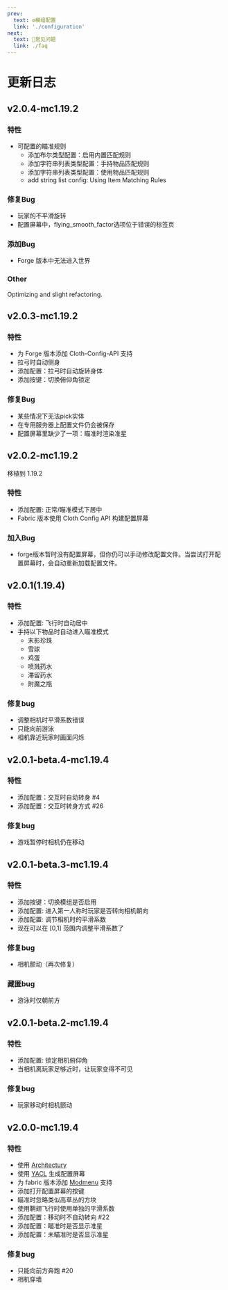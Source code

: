 ```yaml
---
prev:
  text: ⚙️模组配置
  link: './configuration'
next:
  text: 💬常见问题
  link: ./faq
---
```


# 更新日志

## v2.0.4-mc1.19.2

### 特性

* 可配置的瞄准规则
  * 添加布尔类型配置：启用内置匹配规则
  * 添加字符串列表类型配置：手持物品匹配规则
  * 添加字符串列表类型配置：使用物品匹配规则
  * add string list config: Using Item Matching Rules

### 修复Bug

* 玩家的不平滑旋转
* 配置屏幕中，flying_smooth_factor选项位于错误的标签页

### 添加Bug

* Forge 版本中无法进入世界

### Other

Optimizing and slight refactoring.

## v2.0.3-mc1.19.2

### 特性

* 为 Forge 版本添加 Cloth-Config-API 支持
* 拉弓时自动侧身
* 添加配置：拉弓时自动旋转身体
* 添加按键：切换俯仰角锁定

### 修复Bug

* 某些情况下无法pick实体
* 在专用服务器上配置文件仍会被保存
* 配置屏幕里缺少了一项：瞄准时渲染准星

## v2.0.2-mc1.19.2

移植到 1.19.2

### 特性

* 添加配置: 正常/瞄准模式下居中
* Fabric 版本使用 Cloth Config API 构建配置屏幕

### 加入Bug

* forge版本暂时没有配置屏幕，但你仍可以手动修改配置文件。当尝试打开配置屏幕时，会自动重新加载配置文件。

## v2.0.1(1.19.4)

### 特性

* 添加配置: 飞行时自动居中
* 手持以下物品时自动进入瞄准模式
  * 末影珍珠
  * 雪球
  * 鸡蛋
  * 喷溅药水
  * 滞留药水
  * 附魔之瓶

### 修复bug

* 调整相机时平滑系数错误
* 只能向前游泳
* 相机靠近玩家时画面闪烁

## v2.0.1-beta.4-mc1.19.4

### 特性

* 添加配置：交互时自动转身 #4
* 添加配置：交互时转身方式 #26

### 修复bug

* 游戏暂停时相机仍在移动

## v2.0.1-beta.3-mc1.19.4

### 特性

* 添加按键：切换模组是否启用
* 添加配置: 进入第一人称时玩家是否转向相机朝向
* 添加配置: 调节相机时的平滑系数
* 现在可以在 [0,1] 范围内调整平滑系数了

### 修复bug

* 相机颤动（再次修复）

### 藏匿bug

* 游泳时仅朝前方

## v2.0.1-beta.2-mc1.19.4

### 特性

* 添加配置: 锁定相机俯仰角
* 当相机离玩家足够近时，让玩家变得不可见

### 修复bug

* 玩家移动时相机颤动

## v2.0.0-mc1.19.4

### 特性
* 使用 [Architectury](https://github.com/architectury/architectury-api)
* 使用 [YACL](https://github.com/isXander/YetAnotherConfigLib) 生成配置屏幕
* 为 fabric 版本添加 [Modmenu](https://github.com/TerraformersMC/ModMenu) 支持
* 添加打开配置屏幕的按键
* 瞄准时忽略类似高草丛的方块
* 使用鞘翅飞行时使用单独的平滑系数
* 添加配置：移动时不自动转向 #22
* 添加配置：瞄准时是否显示准星
* 添加配置：未瞄准时是否显示准星

### 修复bug

* 只能向前方奔跑 #20
* 相机穿墙
